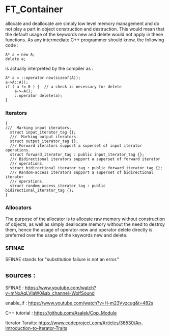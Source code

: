 # FT_Container

allocate and deallocate are simply low level memory management and do not play a part in object construction and destruction. This would mean that the default usage of the keywords new and delete would not apply in these functions. As any intermediate C++ programmer should know, the following code :
```
A* a = new A;
delete a;
```

is actually interpreted by the compiler as :

```
A* a = ::operator new(sizeof(A)); 
a->A::A();
if ( a != 0 ) {  // a check is necessary for delete
    a->~A();
    ::operator delete(a);
}
```

### Iterators
```
{
///  Marking input iterators.
  struct input_iterator_tag {};
  ///  Marking output iterators.
  struct output_iterator_tag {};
  /// Forward iterators support a superset of input iterator operations.
  struct forward_iterator_tag : public input_iterator_tag {};
  /// Bidirectional iterators support a superset of forward iterator
  /// operations.
  struct bidirectional_iterator_tag : public forward_iterator_tag {};
  /// Random-access iterators support a superset of bidirectional iterator
  /// operations.
  struct random_access_iterator_tag : public bidirectional_iterator_tag {};
}
```

### Allocators
<p>
The purpose of the allocator is to allocate raw memory without construction of objects, as well as simply deallocate memory without the need to destroy them, hence the usage of operator new and operator delete directly is preferred over the usage of the keywords new and delete.
</p>

### SFINAE

SFINAE stands for "substitution failure is not an error."


## sources :

SFINAE :
		https://www.youtube.com/watch?v=mNxAqLVIaW0&ab_channel=WolfSound

enable_if :
		https://www.youtube.com/watch?v=H-m23Vvzcug&t=482s

C++ tutorial :
		https://github.com/Asalek/Cpp_Module

Iterator Taraits:
		https://www.codeproject.com/Articles/36530/An-Introduction-to-Iterator-Traits
